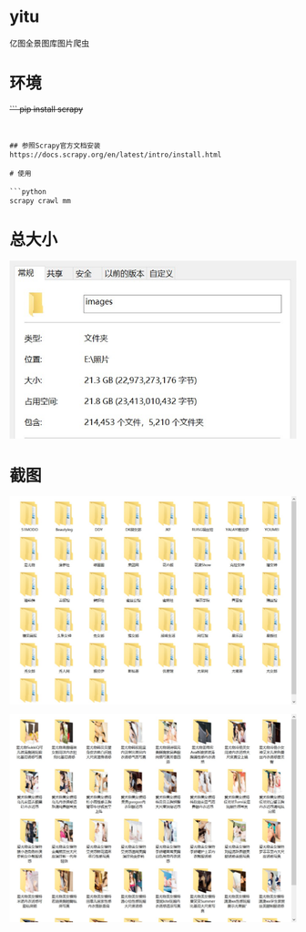 # yitu
亿图全景图库图片爬虫

# 环境
~~```
pip install scrapy~~
```~~


## 参照Scrapy官方文档安装 https://docs.scrapy.org/en/latest/intro/install.html

# 使用

```python
scrapy crawl mm
```

# 总大小
![image](https://github.com/xiangnan0811/yitu/blob/master/image/%E6%80%BB%E5%A4%A7%E5%B0%8F.jpg)

# 截图
![image](https://github.com/xiangnan0811/yitu/blob/master/image/1.jpg)

![image](https://github.com/xiangnan0811/yitu/blob/master/image/2.jpg)
